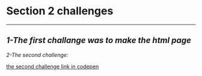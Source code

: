# Section 2 challenges 
--------------------
*1-The first challange was to make the html page*
--------------------
*2-The second challenge:*

[the second challenge link in codepen](https://codepen.io/m2001said/pen/xxYRNrZ)
